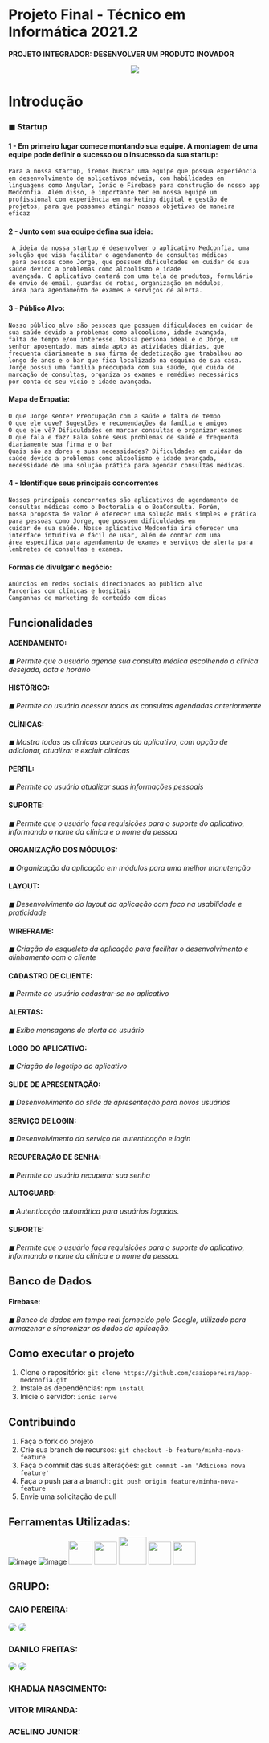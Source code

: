 # Projeto Final - Técnico em Informática 2021.2<br> 
**PROJETO INTEGRADOR: DESENVOLVER UM PRODUTO INOVADOR**<br> 

<p align="center" dir="auto">
<img  src="https://raw.githubusercontent.com/caaiopereira/app-medconfia/main/src/assets/img/logo.png" /> 
</p>


<h1>Introdução</h1>

<h3>◼ Startup</h3>

#### 1 - Em primeiro lugar comece montando sua equipe. A montagem de uma equipe pode definir o sucesso ou o insucesso da sua startup: 

```
Para a nossa startup, iremos buscar uma equipe que possua experiência em desenvolvimento de aplicativos móveis, com habilidades em 
linguagens como Angular, Ionic e Firebase para construção do nosso app Medconfia. Além disso, é importante ter em nossa equipe um 
profissional com experiência em marketing digital e gestão de projetos, para que possamos atingir nossos objetivos de maneira 
eficaz
```
 
#### 2 - Junto com sua equipe defina sua ideia: 

```
 A ideia da nossa startup é desenvolver o aplicativo Medconfia, uma solução que visa facilitar o agendamento de consultas médicas 
 para pessoas como Jorge, que possuem dificuldades em cuidar de sua saúde devido a problemas como alcoolismo e idade 
 avançada. O aplicativo contará com uma tela de produtos, formulário de envio de email, guardas de rotas, organização em módulos, 
 área para agendamento de exames e serviços de alerta.
 ```
    

#### 3 - Público Alvo:
```
Nosso público alvo são pessoas que possuem dificuldades em cuidar de sua saúde devido a problemas como alcoolismo, idade avançada, 
falta de tempo e/ou interesse. Nossa persona ideal é o Jorge, um senhor aposentado, mas ainda apto às atividades diárias, que 
frequenta diariamente a sua firma de dedetização que trabalhou ao longo de anos e o bar que fica localizado na esquina de sua casa.
Jorge possui uma família preocupada com sua saúde, que cuida de marcação de consultas, organiza os exames e remédios necessários 
por conta de seu vício e idade avançada.
``` 

#### Mapa de Empatia:
``` 
O que Jorge sente? Preocupação com a saúde e falta de tempo
O que ele ouve? Sugestões e recomendações da família e amigos
O que ele vê? Dificuldades em marcar consultas e organizar exames
O que fala e faz? Fala sobre seus problemas de saúde e frequenta diariamente sua firma e o bar
Quais são as dores e suas necessidades? Dificuldades em cuidar da saúde devido a problemas como alcoolismo e idade avançada, 
necessidade de uma solução prática para agendar consultas médicas.
```

#### 4 - Identifique seus principais concorrentes
```
Nossos principais concorrentes são aplicativos de agendamento de consultas médicas como o Doctoralia e o BoaConsulta. Porém, 
nossa proposta de valor é oferecer uma solução mais simples e prática para pessoas como Jorge, que possuem dificuldades em 
cuidar de sua saúde. Nosso aplicativo Medconfia irá oferecer uma interface intuitiva e fácil de usar, além de contar com uma 
área específica para agendamento de exames e serviços de alerta para lembretes de consultas e exames.
```

#### Formas de divulgar o negócio:
```
Anúncios em redes sociais direcionados ao público alvo
Parcerias com clínicas e hospitais
Campanhas de marketing de conteúdo com dicas
```

## Funcionalidades

#### AGENDAMENTO: 
<i> ◼ Permite que o usuário agende sua consulta médica escolhendo a clínica desejada, data e horário</i>

#### HISTÓRICO: 
<i> ◼ Permite ao usuário acessar todas as consultas agendadas anteriormente</i>

#### CLÍNICAS: 
<i> ◼ Mostra todas as clínicas parceiras do aplicativo, com opção de adicionar, atualizar e excluir clínicas</i>

#### PERFIL: 
<i> ◼ Permite ao usuário atualizar suas informações pessoais</i>

#### SUPORTE: 
<i> ◼ Permite que o usuário faça requisições para o suporte do aplicativo, informando o nome da clínica e o nome da pessoa</i>

#### ORGANIZAÇÃO DOS MÓDULOS: 
<i> ◼ Organização da aplicação em módulos para uma melhor manutenção</i>

#### LAYOUT: 
<i> ◼ Desenvolvimento do layout da aplicação com foco na usabilidade e praticidade</i>

#### WIREFRAME: 
<i> ◼ Criação do esqueleto da aplicação para facilitar o desenvolvimento e alinhamento com o cliente</i>

#### CADASTRO DE CLIENTE: 
<i> ◼ Permite ao usuário cadastrar-se no aplicativo</i>

#### ALERTAS: 
<i> ◼ Exibe mensagens de alerta ao usuário</i>

#### LOGO DO APLICATIVO: 
<i> ◼ Criação do logotipo do aplicativo</i>

#### SLIDE DE APRESENTAÇÃO: 
<i> ◼ Desenvolvimento do slide de apresentação para novos usuários</i>

#### SERVIÇO DE LOGIN: 
<i> ◼ Desenvolvimento do serviço de autenticação e login</i>

#### RECUPERAÇÃO DE SENHA: 
<i> ◼ Permite ao usuário recuperar sua senha</i>

#### AUTOGUARD: 
<i> ◼ Autenticação automática para usuários logados.</i>

#### SUPORTE: 
<i> ◼ Permite que o usuário faça requisições para o suporte do aplicativo, informando o nome da clínica e o nome da pessoa.</i>

## Banco de Dados

#### Firebase: 
<i> ◼ Banco de dados em tempo real fornecido pelo Google, utilizado para armazenar e sincronizar os dados da aplicação.</i>

## Como executar o projeto

1. Clone o repositório: `git clone https://github.com/caaiopereira/app-medconfia.git`
2. Instale as dependências: `npm install`
3. Inicie o servidor: `ionic serve`

## Contribuindo

1. Faça o fork do projeto
2. Crie sua branch de recursos: `git checkout -b feature/minha-nova-feature`
3. Faça o commit das suas alterações: `git commit -am 'Adiciona nova feature'`
4. Faça o push para a branch: `git push origin feature/minha-nova-feature`
5. Envie uma solicitação de pull


## Ferramentas Utilizadas:

![image](https://user-images.githubusercontent.com/56053290/218258400-46b576f3-03c0-4557-b984-189c104e5a51.png)
![image](https://user-images.githubusercontent.com/56053290/218258497-d0ddc8bf-a8dc-45b2-aba5-4614700e73d5.png)
<img src="https://cdn-icons-png.flaticon.com/512/1051/1051275.png" width="47px" />
<img src="https://uxwing.com/wp-content/themes/uxwing/download/brands-and-social-media/ionic-icon.png" width="45px" />
<img src="https://karmanivero.us/assets/images/logo-vercel.png" width="55px" />
<img src="https://seeklogo.com/images/A/angular-icon-logo-9946B9795D-seeklogo.com.png" width="45px" />
<img src="https://img.icons8.com/color/480/firebase.png" width="45px" />




## GRUPO:

### CAIO PEREIRA:
<p>  <a href="https://github.com/caaiopereira" target="_blank"><img src="https://img.shields.io/badge/GitHub-100000?style=for-the-badge&logo=github&logoColor=white" style="border-radius: 30px"></a> <a href="https://www.linkedin.com/in/caio-pereira-oliveira" target="_blank"><img src="https://img.shields.io/badge/LinkedIn-0077B5?style=for-the-badge&logo=linkedin&logoColor=white" style="border-radius: 30px"></a> </p>

### DANILO FREITAS:
<p>  <a href="https://github.com/danilofreitas25" target="_blank"><img src="https://img.shields.io/badge/GitHub-100000?style=for-the-badge&logo=github&logoColor=white" style="border-radius: 30px"></a> <a href="https://www.linkedin.com/in/danilo-c%C3%A2ndido-lima-freitas-841a0a249/" target="_blank"><img src="https://img.shields.io/badge/LinkedIn-0077B5?style=for-the-badge&logo=linkedin&logoColor=white" style="border-radius: 30px"></a> </p>


### KHADIJA NASCIMENTO:

### VITOR MIRANDA:


### ACELINO JUNIOR:

